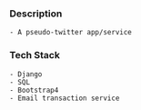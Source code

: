 ### Description
    - A pseudo-twitter app/service

### Tech Stack
    - Django
    - SQL
    - Bootstrap4
    - Email transaction service